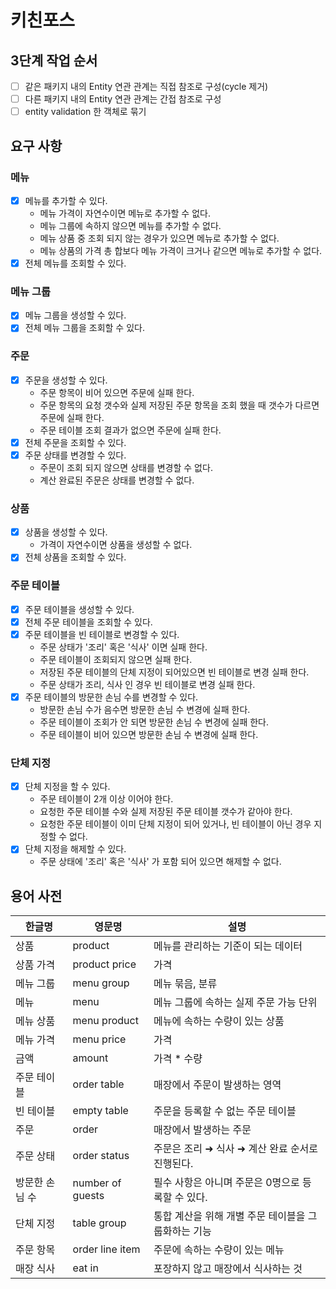 # 키친포스
## 3단계 작업 순서
- [ ] 같은 패키지 내의 Entity 연관 관계는 직접 참조로 구성(cycle 제거)
- [ ] 다른 패키지 내의 Entity 연관 관계는 간접 참조로 구성
- [ ] entity validation 한 객체로 묶기

## 요구 사항

### 메뉴
- [X] 메뉴를 추가할 수 있다.
    - 메뉴 가격이 자연수이면 메뉴로 추가할 수 없다.
    - 메뉴 그룹에 속하지 않으면 메뉴를 추가할 수 없다.
    - 메뉴 상품 중 조회 되지 않는 경우가 있으면 메뉴로 추가할 수 없다.
    - 메뉴 상품의 가격 총 합보다 메뉴 가격이 크거나 같으면 메뉴로 추가할 수 없다.
- [X] 전체 메뉴를 조회할 수 있다.

### 메뉴 그룹
- [X] 메뉴 그룹을 생성할 수 있다.
- [X] 전체 메뉴 그룹을 조회할 수 있다.

### 주문
- [X] 주문을 생성할 수 있다.
    - 주문 항목이 비어 있으면 주문에 실패 한다.
    - 주문 항목의 요청 갯수와 실제 저장된 주문 항목을 조회 했을 때 갯수가 다르면 주문에 실패 한다.
    - 주문 테이블 조회 결과가 없으면 주문에 실패 한다.
- [X] 전체 주문을 조회할 수 있다.
- [X] 주문 상태를 변경할 수 있다.
    - 주문이 조회 되지 않으면 상태를 변경할 수 없다.
    - 계산 완료된 주문은 상태를 변경할 수 없다.

### 상품
- [X] 상품을 생성할 수 있다.
    - 가격이 자연수이면 상품을 생성할 수 없다.
- [X] 전체 상품을 조회할 수 있다.

### 주문 테이블
- [X] 주문 테이블을 생성할 수 있다.
- [X] 전체 주문 테이블을 조회할 수 있다.
- [X] 주문 테이블을 빈 테이블로 변경할 수 있다.
    - 주문 상태가 '조리' 혹은 '식사' 이면 실패 한다.
    - 주문 테이블이 조회되지 않으면 실패 한다.
    - 저장된 주문 테이블의 단체 지정이 되어있으면 빈 테이블로 변경 실패 한다.
    - 주문 상태가 조리, 식사 인 경우 빈 테이블로 변경 실패 한다.
- [X] 주문 테이블의 방문한 손님 수를 변경할 수 있다.
    - 방문한 손님 수가 음수면 방문한 손님 수 변경에 실패 한다.
    - 주문 테이블이 조회가 안 되면 방문한 손님 수 변경에 실패 한다.
    - 주문 테이블이 비어 있으면 방문한 손님 수 변경에 실패 한다.

### 단체 지정
- [X] 단체 지정을 할 수 있다.
    - 주문 테이블이 2개 이상 이어야 한다.
    - 요청한 주문 테이블 수와 실제 저장된 주문 테이블 갯수가 같아야 한다.
    - 요청한 주문 테이블이 이미 단체 지정이 되어 있거나, 빈 테이블이 아닌 경우 지정할 수 없다.
- [X] 단체 지정을 해제할 수 있다.
    - 주문 상태에 '조리' 혹은 '식사' 가 포함 되어 있으면 해제할 수 없다.

## 용어 사전

| 한글명 | 영문명 | 설명 |
| -- | --- | --- |
| 상품 | product | 메뉴를 관리하는 기준이 되는 데이터 |
| 상품 가격 | product price | 가격
| 메뉴 그룹 | menu group | 메뉴 묶음, 분류 |
| 메뉴 | menu | 메뉴 그룹에 속하는 실제 주문 가능 단위 |
| 메뉴 상품 | menu product | 메뉴에 속하는 수량이 있는 상품 |
| 메뉴 가격 | menu price | 가격 |
| 금액 | amount | 가격 * 수량 |
| 주문 테이블 | order table | 매장에서 주문이 발생하는 영역 |
| 빈 테이블 | empty table | 주문을 등록할 수 없는 주문 테이블 |
| 주문 | order | 매장에서 발생하는 주문 |
| 주문 상태 | order status | 주문은 조리 ➜ 식사 ➜ 계산 완료 순서로 진행된다. |
| 방문한 손님 수 | number of guests | 필수 사항은 아니며 주문은 0명으로 등록할 수 있다. |
| 단체 지정 | table group | 통합 계산을 위해 개별 주문 테이블을 그룹화하는 기능 |
| 주문 항목 | order line item | 주문에 속하는 수량이 있는 메뉴 |
| 매장 식사 | eat in | 포장하지 않고 매장에서 식사하는 것 |
